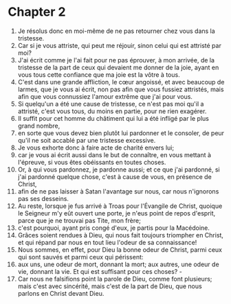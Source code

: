 # Chapter 2

1. Je résolus donc en moi-même de ne pas retourner chez vous dans la tristesse.
2. Car si je vous attriste, qui peut me réjouir, sinon celui qui est attristé par moi?
3. J'ai écrit comme je l'ai fait pour ne pas éprouver, à mon arrivée, de la tristesse de la part de ceux qui devaient me donner de la joie, ayant en vous tous cette confiance que ma joie est la vôtre à tous.
4. C'est dans une grande affliction, le cœur angoissé, et avec beaucoup de larmes, que je vous ai écrit, non pas afin que vous fussiez attristés, mais afin que vous connussiez l'amour extrême que j'ai pour vous.
5. Si quelqu'un a été une cause de tristesse, ce n'est pas moi qu'il a attristé, c'est vous tous, du moins en partie, pour ne rien exagérer.
6. Il suffit pour cet homme du châtiment qui lui a été infligé par le plus grand nombre,
7. en sorte que vous devez bien plutôt lui pardonner et le consoler, de peur qu'il ne soit accablé par une tristesse excessive.
8. Je vous exhorte donc à faire acte de charité envers lui;
9. car je vous ai écrit aussi dans le but de connaître, en vous mettant à l'épreuve, si vous êtes obéissants en toutes choses.
10. Or, à qui vous pardonnez, je pardonne aussi; et ce que j'ai pardonné, si j'ai pardonné quelque chose, c'est à cause de vous, en présence de Christ,
11. afin de ne pas laisser à Satan l'avantage sur nous, car nous n'ignorons pas ses desseins.
12. Au reste, lorsque je fus arrivé à Troas pour l'Évangile de Christ, quoique le Seigneur m'y eût ouvert une porte, je n'eus point de repos d'esprit, parce que je ne trouvai pas Tite, mon frère;
13. c'est pourquoi, ayant pris congé d'eux, je partis pour la Macédoine.
14. Grâces soient rendues à Dieu, qui nous fait toujours triompher en Christ, et qui répand par nous en tout lieu l'odeur de sa connaissance!
15. Nous sommes, en effet, pour Dieu la bonne odeur de Christ, parmi ceux qui sont sauvés et parmi ceux qui périssent:
16. aux uns, une odeur de mort, donnant la mort; aux autres, une odeur de vie, donnant la vie. Et qui est suffisant pour ces choses? -
17. Car nous ne falsifions point la parole de Dieu, comme font plusieurs; mais c'est avec sincérité, mais c'est de la part de Dieu, que nous parlons en Christ devant Dieu.


